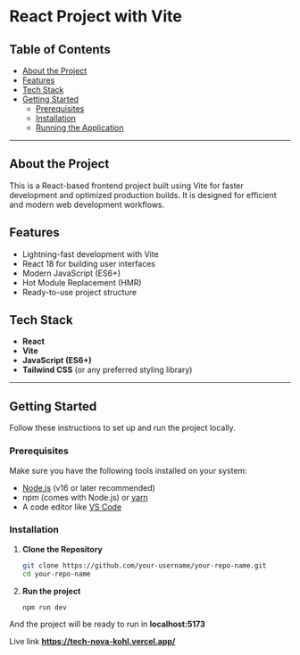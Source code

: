# React Project with Vite

## Table of Contents
- [About the Project](#about-the-project)
- [Features](#features)
- [Tech Stack](#tech-stack)
- [Getting Started](#getting-started)
  - [Prerequisites](#prerequisites)
  - [Installation](#installation)
  - [Running the Application](#running-the-application)

---

## About the Project
This is a React-based frontend project built using Vite for faster development and optimized production builds. It is designed for efficient and modern web development workflows.

## Features
- Lightning-fast development with Vite
- React 18 for building user interfaces
- Modern JavaScript (ES6+)
- Hot Module Replacement (HMR)
- Ready-to-use project structure

## Tech Stack
- **React**
- **Vite**
- **JavaScript (ES6+)**
- **Tailwind CSS** (or any preferred styling library)

---

## Getting Started
Follow these instructions to set up and run the project locally.

### Prerequisites
Make sure you have the following tools installed on your system:
- [Node.js](https://nodejs.org/) (v16 or later recommended)
- npm (comes with Node.js) or [yarn](https://yarnpkg.com/)
- A code editor like [VS Code](https://code.visualstudio.com/)

### Installation
1. **Clone the Repository**
   ```bash
   git clone https://github.com/your-username/your-repo-name.git
   cd your-repo-name
2. **Run the project**
    ```bash 
    npm run dev

And the project will be ready to run in **localhost:5173**


Live link **https://tech-nova-kohl.vercel.app/**